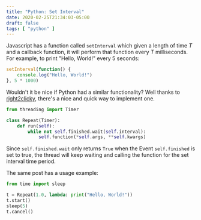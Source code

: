 ```yaml
---
title: "Python: Set Interval"
date: 2020-02-25T21:34:03-05:00
draft: false
tags: [ "python" ]
---
```


Javascript has a function called `setInterval` which given a length of time $T$ and a callback function, it will perform that function every $T$ milliseconds. For example, to print "Hello, World!" every 5 seconds:

```javascript
setInterval(function() {
    console.log("Hello, World!")
}, 5 * 1000)
```

Wouldn't it be nice if Python had a similar functionality? Well thanks to [right2clicky](https://stackoverflow.com/a/48741004), there's a nice and quick way to implement one.

```python
from threading import Timer

class Repeat(Timer):
    def run(self):
        while not self.finished.wait(self.interval):
            self.function(*self.args, **self.kwargs)
```

Since `self.finished.wait` only returns `True` when the Event `self.finished` is set to true, the thread will keep waiting and calling the function for the set interval time period.

The same post has a usage example:

```python
from time import sleep

t = Repeat(1.0, lambda: print("Hello, World!"))
t.start()
sleep(5)
t.cancel()
```

